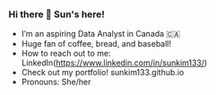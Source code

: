 ### Hi there 👋 Sun's here!

- I’m an aspiring Data Analyst in Canada 🇨🇦
- Huge fan of coffee, bread, and baseball!
- How to reach out to me: LinkedIn(https://www.linkedin.com/in/sunkim133/)
- Check out my portfolio! sunkim133.github.io
- Pronouns: She/her
